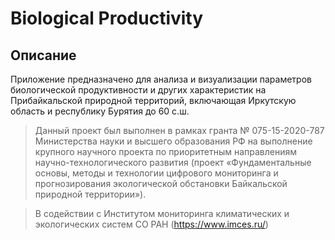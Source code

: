 # Biological Productivity
## Описание 
Приложение предназначено для анализа и
визуализации параметров биологической продуктивности и других
характеристик на Прибайкальской природной территорий, включающая
Иркутскую область и республику Бурятия до 60 с.ш.

> Данный проект был выполнен в рамках гранта № 075-15-2020-787 Министерства науки и высшего образования РФ на выполнение крупного научного проекта по приоритетным направлениям научно-технологического развития (проект «Фундаментальные основы, методы и технологии цифрового мониторинга и прогнозирования экологической обстановки Байкальской природной территории»).

> В содействии с Институтом мониторинга климатических и экологических систем СО РАН (https://www.imces.ru/)
